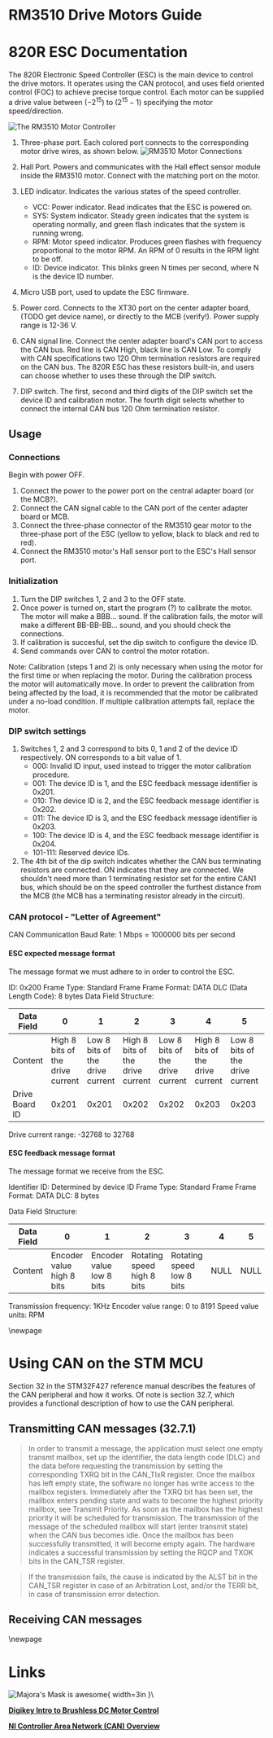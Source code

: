 # RM3510 Drive Motors Guide

# 820R ESC Documentation

The 820R Electronic Speed Controller (ESC) is the main device to control the
drive motors. It operates using the CAN protocol, and uses field oriented control
(FOC) to achieve precise torque control. Each motor can be supplied a drive value
between ($-2^15$) to ($2^15 - 1$) specifying the motor speed/direction.

![The RM3510 Motor Controller](images/RM3510_drive_motors/controller_labeled.png)

1. Three-phase port. Each colored port connects to the corresponding motor
drive wires, as shown below.
![RM3510 Motor Connections](images/RM3510_drive_motors/three_phase_connections.jpg)

2. Hall Port. Powers and communicates with the Hall effect sensor module
inside the RM3510 motor. Connect with the matching port on the motor.

3. LED indicator. Indicates the various states of the speed controller.
   * VCC: Power indicator. Read indicates that the ESC is powered on.
   * SYS: System indicator. Steady green indicates that the system is operating
   normally, and green flash indicates that the system is running wrong.
   * RPM: Motor speed indicator. Produces green flashes with frequency
   proportional to the motor RPM. An RPM of 0 results in the RPM light
   to be off.
   * ID: Device indicator. This blinks green N times per second, where N is the
   device ID number.

4. Micro USB port, used to update the ESC firmware.

5. Power cord. Connects to the XT30 port on the center adapter board, (TODO
get device name), or directly to the MCB (verify!). Power supply range is
12-36 V.

6. CAN signal line. Connect the center adapter board's CAN port to access the
CAN bus. Red line is CAN High, black line is CAN Low. To comply with CAN
specifications two 120 Ohm termination resistors are required on the CAN bus.
The 820R ESC has these resistors built-in, and users can choose whether to
uses these through the DIP switch.

7. DIP switch. The first, second and third digits of the DIP switch set the
device ID and calibration motor. The fourth digit selects whether to connect
the internal CAN bus 120 Ohm termination resistor.

## Usage

### Connections

Begin with power OFF.

1. Connect the power to the power port on the central adapter board
(or the MCB?).
2. Connect the CAN signal cable to the CAN port of the center adapter board
or MCB.
3. Connect the three-phase connector of the RM3510 gear motor to the
three-phase port of the ESC (yellow to yellow, black to black and red to red).
4. Connect the RM3510 motor's Hall sensor port to the ESC's Hall sensor port.

### Initialization

1. Turn the DIP switches 1, 2 and 3 to the OFF state.
2. Once power is turned on, start the program (?) to calibrate the motor. The
motor will make a BBB... sound. If the calibration fails, the motor will make
a different BB-BB-BB... sound, and you should check the connections.
3. If calibration is succesful, set the dip switch to configure the device ID.
4. Send commands over CAN to control the motor rotation.

Note: Calibration (steps 1 and 2) is only necessary when using the motor for
the first time or when replacing the motor. During the calibration process the
motor will automatically move. In order to prevent the calibration from being
affected by the load, it is recommended that the motor be calibrated under a
no-load condition. If multiple calibration attempts fail, replace the motor.

### DIP switch settings

1. Switches 1, 2 and 3 correspond to bits 0, 1 and 2 of the device ID
respectively. ON corresponds to a bit value of 1.
   * 000: Invalid ID input, used instead to trigger the motor
   calibration procedure.
   * 001: The device ID is 1, and the ESC feedback message identifier is 0x201.
   * 010: The device ID is 2, and the ESC feedback message identifier is 0x202.
   * 011: The device ID is 3, and the ESC feedback message identifier is 0x203.
   * 100: The device ID is 4, and the ESC feedback message identifier is 0x204.
   * 101-111: Reserved device IDs.
2. The 4th bit of the dip switch indicates whether the CAN bus terminating
resistors are connected. ON indicates that they are connected. We shouldn't
need more than 1 terminating resistor set for the entire CAN1 bus, which
should be on the speed controller the furthest distance from the MCB (the
MCB has a terminating resistor already in the circuit).

### CAN protocol - "Letter of Agreement"

CAN Communication Baud Rate: 1 Mbps = 1000000 bits per second

#### ESC expected message format
The message format we must adhere to in order to control the ESC.

ID: 0x200
Frame Type: Standard Frame
Frame Format: DATA
DLC (Data Length Code): 8 bytes
Data Field Structure:

| Data Field       | 0                                | 1                               | 2                                | 3                               | 4                                | 5                               | 6                                | 7                               |
|------------------|----------------------------------|---------------------------------|----------------------------------|---------------------------------|----------------------------------|---------------------------------|----------------------------------|---------------------------------|
| Content          | High 8 bits of the drive current | Low 8 bits of the drive current | High 8 bits of the drive current | Low 8 bits of the drive current | High 8 bits of the drive current | Low 8 bits of the drive current | High 8 bits of the drive current | Low 8 bits of the drive current |
| Drive Board ID   | 0x201                            | 0x201                           | 0x202                            | 0x202                           | 0x203                            | 0x203                           | 0x204                            | 0x204                           |

Drive current range: -32768 to 32768

#### ESC feedback message format
The message format we receive from the ESC.

Identifier  ID: Determined by device ID
Frame Type: Standard Frame
Frame Format: DATA
DLC: 8 bytes

Data Field Structure:

| Data Field       | 0                            | 1                           | 2                          | 3                         | 4    | 5    | 6    | 7    |
|------------------|------------------------------|-----------------------------|----------------------------|---------------------------|------|------|------|------|
| Content          | Encoder value high 8 bits    | Encoder value low 8 bits    | Rotating speed high 8 bits | Rotating speed low 8 bits | NULL | NULL | NULL | NULL |

Transmission frequency: 1KHz
Encoder value range: 0 to 8191
Speed value units: RPM

\newpage

# Using CAN on the STM MCU

Section 32 in the STM32F427 reference manual describes the features of the CAN
peripheral and how it works. Of note is section 32.7, which provides a
functional description of how to use the CAN peripheral.

## Transmitting CAN messages (32.7.1)

> In order to transmit a message, the application must select one empty transmt
mailbox, set up the identifier, the data length code (DLC) and the data before
requesting the transmission by setting the corresponding TXRQ bit in the
CAN\_TIxR register. Once the mailbox has left empty state, the software no
longer has write access to the mailbox registers. Immediately after the TXRQ
bit has been set, the mailbox enters pending state and waits to become the
highest priority mailbox, see Transmit Priority. As soon as the mailbox has the
highest priority it will be scheduled for transmission. The transmission of the
message of the scheduled mailbox will start (enter transmit state) when the CAN
bus becomes idle. Once the mailbox has been successfully transmitted, it will
become empty again. The hardware indicates a successful transmission by setting
the RQCP and TXOK bits in the CAN\_TSR register.

> If the transmission fails, the cause is indicated by the ALST bit in the
CAN\_TSR register in case of an Arbitration Lost, and/or the TERR bit, in case
of transmission error detection.

## Receiving CAN messages


\newpage

# Links

![Majora's Mask is awesome](images/random/Deku_Link_Artwork.png){ width=3in }\

[__Digikey Intro to Brushless DC Motor Control__](https://www.digikey.com/en/articles/techzone/2013/mar/an-introduction-to-brushless-dc-motor-control)

[__NI Controller Area Network (CAN) Overview__](http://www.ni.com/white-paper/2732/en/)
